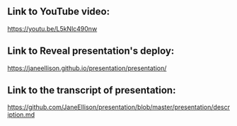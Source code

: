 ## Link to YouTube video:
https://youtu.be/L5kNlc490nw

## Link to Reveal presentation's deploy:
https://janeellison.github.io/presentation/presentation/

## Link to the transcript of presentation: 
https://github.com/JaneEllison/presentation/blob/master/presentation/description.md
